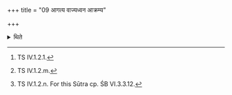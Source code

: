 +++
title = "09 आगत्य वाज्यध्वन आक्रम्य"

+++

<details><summary>थिते</summary>

9. With two verses beginning with āgatya vājyadhvanaḥ[^1] and a kramya vājin pr̥thivīm[^2] having made the horse to step with its right front foot upon the place from where clay is to be dug out, he touches the back of the horse with dyauste pr̥ṣṭham....[^3]   

[^1]: TS IV.1.2.1.   

[^2]: TS IV.1.2.m.  

[^3]: TS IV.1.2.n. For this Sūtra cp. ŚB VI.3.3.12.  

</details>
